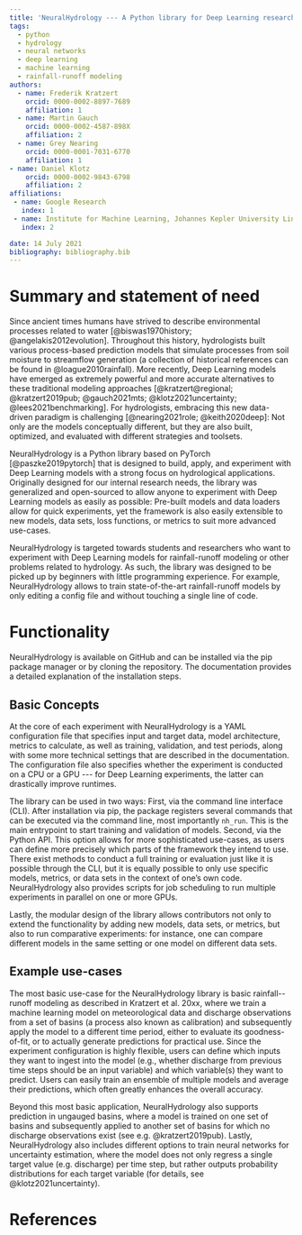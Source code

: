 ```yaml
---
title: 'NeuralHydrology --- A Python library for Deep Learning research in hydrology'
tags:
  - python
  - hydrology
  - neural networks
  - deep learning
  - machine learning
  - rainfall-runoff modeling
authors:
  - name: Frederik Kratzert
    orcid: 0000-0002-8897-7689
    affiliation: 1
  - name: Martin Gauch
    orcid: 0000-0002-4587-898X
    affiliation: 2
  - name: Grey Nearing
    orcid: 0000-0001-7031-6770
    affiliation: 1
- name: Daniel Klotz
    orcid: 0000-0002-9843-6798
    affiliation: 2
affiliations:
 - name: Google Research
   index: 1
 - name: Institute for Machine Learning, Johannes Kepler University Linz, Linz, Austria
   index: 2

date: 14 July 2021
bibliography: bibliography.bib
---
```


# Summary and statement of need

Since ancient times humans have strived to describe environmental processes related to water [@biswas1970history; @angelakis2012evolution].
Throughout this history, hydrologists built various process-based prediction models that simulate processes from soil moisture to streamflow generation (a collection of historical references can be found in @loague2010rainfall). More recently, Deep Learning models have emerged as extremely powerful and more accurate alternatives to these traditional modeling approaches [@kratzert@regional; @kratzert2019pub; @gauch2021mts; @klotz2021uncertainty; @lees2021benchmarking]. For hydrologists, embracing this new data-driven paradigm is challenging [@nearing2021role; @keith2020deep]: Not only are the models conceptually different, but they are also built, optimized, and evaluated with different strategies and toolsets.

NeuralHydrology is a Python library based on PyTorch [@paszke2019pytorch] that is designed to build, apply, and experiment with Deep Learning models with a strong focus on hydrological applications. Originally designed for our internal research needs, the library was generalized and open-sourced to allow anyone to experiment with Deep Learning models as easily as possible: Pre-built models and data loaders allow for quick experiments, yet the framework is also easily extensible to new models, data sets, loss functions, or metrics to suit more advanced use-cases.

NeuralHydrology is targeted towards students and researchers who want to experiment with Deep Learning models for rainfall-runoff modeling or other problems related to hydrology. As such, the library was designed to be picked up by beginners with little programming experience. For example, NeuralHydrology allows to train state-of-the-art rainfall-runoff models by only editing a config file and without touching a single line of code.


# Functionality

NeuralHydrology is available on GitHub and can be installed via the pip package manager or by cloning the repository. The documentation provides a detailed explanation of the installation steps.

## Basic Concepts

At the core of each experiment with NeuralHydrology is a YAML configuration file that specifies input and target data, model architecture, metrics to calculate, as well as training, validation, and test periods, along with some more technical settings that are described in the documentation. The configuration file also specifies whether the experiment is conducted on a CPU or a GPU --- for Deep Learning experiments, the latter can drastically improve runtimes.

The library can be used in two ways: First, via the command line interface (CLI). After installation via pip, the package registers several commands that can be executed via the command line, most importantly `nh_run`. This is the main entrypoint to start training and validation of models. Second, via the Python API. This option allows for more sophisticated use-cases, as users can define more precisely which parts of the framework they intend to use. There exist methods to conduct a full training or evaluation just like it is possible through the CLI, but it is equally possible to only use specific models, metrics, or data sets in the context of one’s own code. NeuralHydrology also provides scripts for job scheduling to run multiple experiments in parallel on one or more GPUs.

Lastly, the modular design of the library allows contributors not only to extend the functionality by adding new models, data sets, or metrics, but also to run comparative experiments: for instance, one can compare different models in the same setting or one model on different data sets.

## Example use-cases

The most basic use-case for the NeuralHydrology library is basic rainfall--runoff modeling as described in Kratzert et al. 20xx, where we train a machine learning model on meteorological data and discharge observations from a set of basins (a process also known as calibration) and subsequently apply the model to a different time period, either to evaluate its goodness-of-fit, or to actually generate predictions for practical use. Since the experiment configuration is highly flexible, users can define which inputs they want to ingest into the model (e.g., whether discharge from previous time steps should be an input variable) and which variable(s) they want to predict. Users can easily train an ensemble of multiple models and average their predictions, which often greatly enhances the overall accuracy.

Beyond this most basic application, NeuralHydrology also supports prediction in ungauged basins, where a model is trained on one set of basins and subsequently applied to another set of basins for which no discharge observations exist (see e.g. @kratzert2019pub). Lastly, NeuralHydrology also includes different options to train neural networks for uncertainty estimation, where the model does not only regress a single target value (e.g. discharge) per time step, but rather outputs probability distributions for each target variable (for details, see @klotz2021uncertainty).

# References
